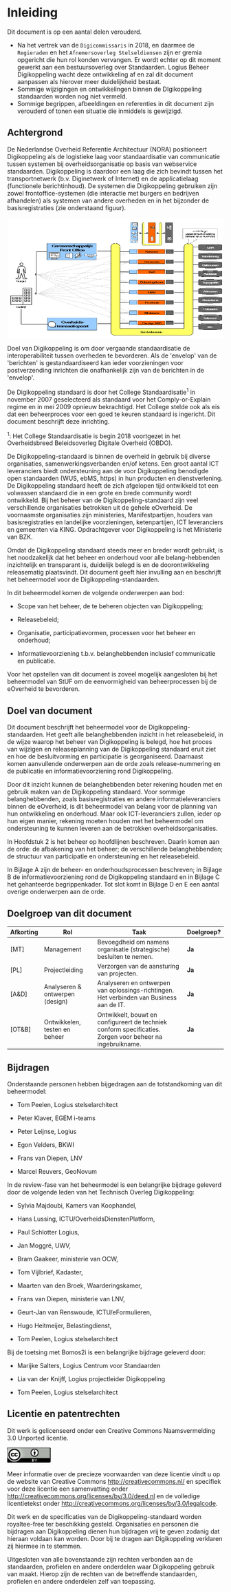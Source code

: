 # Inleiding

<aside class="note">

Dit document is op een aantal delen verouderd.

- Na het vertrek van de `Digicommissaris` in 2018, en daarmee de `Regieraden` en het `Afnemersoverleg Stelseldiensen` zijn er gremia opgericht die hun rol konden vervangen. Er wordt echter op dit moment gewerkt aan een bestuursoverleg over Standaarden. Logius Beheer Digikoppeling wacht deze ontwikkeling af en zal dit document aanpassen als hierover meer duidelijkheid bestaat.
- Sommige wijzigingen en ontwikkelingen binnen de DIgikoppeling standaarden worden nog niet vermeld.
- Sommige begrippen, afbeeldingen en referenties in dit document zijn verouderd of tonen een situatie die inmiddels is gewijzigd.

</aside>

## Achtergrond

De Nederlandse Overheid Referentie Architectuur (NORA) positioneert Digikoppeling als de logistieke laag voor standaardisatie van communicatie tussen systemen bij overheidsorganisatie op basis van webservice standaarden. Digikoppeling is daardoor een laag die zich bevindt tussen het transportnetwerk (b.v. Diginetwerk of Internet) en de applicatielaag (functionele berichtinhoud). De systemen die Digikoppeling gebruiken zijn zowel frontoffice-systemen (die interactie met burgers en bedrijven afhandelen) als systemen van andere overheden en in het bijzonder de basisregistraties (zie onderstaand figuur).

![Systemen die DIgikoppeling gebruiken](media/DK_Systemen_die_Digikoppeling_gebruiken.png "Systemen die DIgikoppeling gebruiken")

Doel van Digikoppeling is om door vergaande standaardisatie de interoperabiliteit tussen overheden te bevorderen. Als de 'envelop' van de 'berichten' is gestandaardiseerd kan ieder voorzieningen voor postverzending inrichten die onafhankelijk zijn van de berichten in de 'envelop'.

De Digikoppeling standaard is door het College Standaardisatie<sup>1</sup> in november 2007 geselecteerd als standaard voor het Comply-or-Explain regime en in mei 2009 opnieuw bekrachtigd. Het College stelde ook als eis dat een beheerproces voor een goed te keuren standaard is ingericht. Dit document beschrijft deze inrichting.

<sup>1</sup>: Het College Standaardisatie is begin 2018 voortgezet in het Overheidsbreed Beleidsoverleg Digitale Overheid (OBDO).

De Digikoppeling-standaard is binnen de overheid in gebruik bij diverse organisaties, samenwerkingsverbanden en/of ketens. Een groot aantal ICT leveranciers biedt ondersteuning aan de voor Digikoppeling benodigde open standaarden (WUS, ebMS, https) in hun producten en dienstverlening. De Digikoppeling standaard heeft de zich afgelopen tijd ontwikkeld tot een volwassen standaard die in een grote en brede community wordt ontwikkeld. Bij het beheer van de Digikoppeling-standaard zijn veel verschillende organisaties betrokken uit de gehele eOverheid. De voornaamste organisaties zijn ministeries, Manifestpartijen, houders van basisregistraties en landelijke voorzieningen, ketenpartijen, ICT leveranciers en gemeenten via KING. Opdrachtgever voor Digikoppeling is het Ministerie van BZK.

Omdat de Digikoppeling standaard steeds meer en breder wordt gebruikt, is het noodzakelijk dat het beheer en onderhoud voor alle belang-hebbenden inzichtelijk en transparant is, duidelijk belegd is en de doorontwikkeling releasematig plaatsvindt. Dit document geeft hier invulling aan en beschrijft het beheermodel voor de Digikoppeling-standaarden.

In dit beheermodel komen de volgende onderwerpen aan bod:

- Scope van het beheer, de te beheren objecten van Digikoppeling;

- Releasebeleid;

- Organisatie, participatievormen, processen voor het beheer en onderhoud;

- Informatievoorziening t.b.v. belanghebbenden inclusief communicatie en publicatie.

Voor het opstellen van dit document is zoveel mogelijk aangesloten bij het beheermodel van StUF om de eenvormigheid van beheerprocessen bij de eOverheid te bevorderen.

## Doel van document

Dit document beschrijft het beheermodel voor de Digikoppeling-standaarden. Het geeft alle belanghebbenden inzicht in het releasebeleid, in de wijze waarop het beheer van Digikoppeling is belegd, hoe het proces van wijzigen en releaseplanning van de Digikoppeling standaard eruit ziet en hoe de besluitvorming en participatie is georganiseerd. Daarnaast komen aanvullende onderwerpen aan de orde zoals release-nummering en de publicatie en informatievoorziening rond Digikoppeling.

Door dit inzicht kunnen de belanghebbenden beter rekening houden met en gebruik maken van de Digikoppeling standaard. Voor sommige belanghebbenden, zoals basisregistraties en andere informatieleveranciers binnen de eOverheid, is dit beheermodel van belang voor de planning van hun ontwikkeling en onderhoud. Maar ook ICT-leveranciers zullen, ieder op hun eigen manier, rekening moeten houden met het beheermodel om ondersteuning te kunnen leveren aan de betrokken overheidsorganisaties.

In Hoofdstuk 2 is het beheer op hoofdlijnen beschreven. Daarin komen aan de orde: de afbakening van het beheer; de verschillende belanghebbenden; de structuur van participatie en ondersteuning en het releasebeleid.

In Bijlage A zijn de beheer- en onderhoudsprocessen beschreven; in Bijlage B de informatievoorziening rond de Digikoppeling standaard en in Bijlage C het gehanteerde begrippenkader. Tot slot komt in Bijlage D en E een aantal overige onderwerpen aan de orde.

## Doelgroep van dit document

| Afkorting | Rol                             | Taak                                                                                                       | Doelgroep? |
|-----------|---------------------------------|------------------------------------------------------------------------------------------------------------|------------|
| [MT]      | Management                      | Bevoegdheid om namens organisatie (strategische) besluiten te nemen.                                       | **Ja**     |
| [PL]      | Projectleiding                  | Verzorgen van de aansturing van projecten.                                                                 | **Ja**     |
| [A&D]     | Analyseren & ontwerpen (design) | Analyseren en ontwerpen van oplossings-richtingen. Het verbinden van Business aan de IT.                   | **Ja**     |
| [OT&B]    | Ontwikkelen, testen en beheer   | Ontwikkelt, bouwt en configureert de techniek conform specificaties. Zorgen voor beheer na ingebruikname.  | **Ja**     |

## Bijdragen

Onderstaande personen hebben bijgedragen aan de totstandkoming van dit beheermodel:

- Tom Peelen, Logius stelselarchitect

- Peter Klaver, EGEM i-teams

- Peter Leijnse, Logius

- Egon Velders, BKWI

- Frans van Diepen, LNV

- Marcel Reuvers, GeoNovum

In de review-fase van het beheermodel is een belangrijke bijdrage geleverd door de volgende leden van het Technisch Overleg Digikoppeling:

- Sylvia Majdoubi, Kamers van Koophandel,

- Hans Lussing, ICTU/OverheidsDienstenPlatform,

- Paul Schlotter Logius,

- Jan Moggré, UWV,

- Bram Gaakeer, ministerie van OCW,

- Tom Vijlbrief, Kadaster,

- Maarten van den Broek, Waarderingskamer,

- Frans van Diepen, ministerie van LNV,

- Geurt-Jan van Renswoude, ICTU/eFormulieren,

- Hugo Heitmeijer, Belastingdienst,

- Tom Peelen, Logius stelselarchitect

Bij de toetsing met Bomos2i is een belangrijke bijdrage geleverd door:

- Marijke Salters, Logius Centrum voor Standaarden

- Lia van der Knijff, Logius projectleider Digikoppeling

- Tom Peelen, Logius stelselarchitect

## Licentie en patentrechten

Dit werk is gelicenseerd onder een Creative Commons Naamsvermelding 3.0 Unported licentie.

![Creative Commons Naamsvermelding 3.0 Unported licentie](media/CC_Logo3.0.png "Creative Commons Naamsvermelding 3.0 Unported licentie")

Meer informatie over de precieze voorwaarden van deze licentie vindt u op de website van Creative Commons http://creativecommons.nl/ en specifiek voor deze licentie een samenvatting onder http://creativecommons.org/licenses/by/3.0/deed.nl en de volledige licentietekst onder http://creativecommons.org/licenses/by/3.0/legalcode.

Dit werk en de specificaties van de Digikoppeling-standaard worden royaltee-free ter beschikking gesteld. Organisaties en personen die bijdragen aan Digikoppeling dienen hun bijdragen vrij te geven zodanig dat hieraan voldaan kan worden. Door bij te dragen aan Digikoppeling verklaren zij hiermee in te stemmen.

Uitgesloten van alle bovenstaande zijn rechten verbonden aan de standaarden, profielen en andere onderdelen waar Digikoppeling gebruik van maakt. Hierop zijn de rechten van de betreffende standaarden, profielen en andere onderdelen zelf van toepassing.


